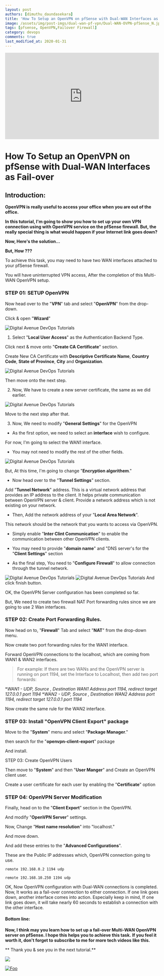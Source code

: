 ```yaml
---
layout: post
authors: [dimuthu_daundasekara]
title: 'How To Setup an OpenVPN on pfSense with Dual-WAN Interfaces as Fail-over'
image: /assets/img/post-imgs/dual-wan-pf-vpn/Dual-WAN-OVPN-pfSense_N.jpg
tags: [pfsense, OpenVPN,Failover Firewall]
category: devops
comments: true
last_modified_at: 2020-01-31
---
```


<style>
.embed-container { position: relative; padding-bottom: 56.25%; height: 0; overflow: hidden; max-width: 100%; } .embed-container iframe, .embed-container object, .embed-container embed { position: absolute; top: 0; left: 0; width: 100%; height: 100%; }
</style>
<div class='embed-container'>
    <iframe src='https://www.youtube.com/embed/-uwONmaLwwg?&autoplay=1' frameborder='0' allow="accelerometer; autoplay; clipboard-write; encrypted-media; gyroscope; picture-in-picture" allowfullscreen>
    </iframe>
</div>

# How To Setup an OpenVPN on pfSense with Dual-WAN Interfaces as Fail-over 

## Introduction:

**OpenVPN is really useful to access your office when you are out of the office.**

**In this tutorial, I'm going to show you how to set up your own VPN connection using with OpenVPN service on the pfSense firewall.
But, the really special thing is what would happen if your Internet link goes down?**


**Now,  Here's the solution...**

**But, How ???** 

To achieve this task, you may need to have two WAN interfaces attached to your pfSense firewall.

You will have uninterrupted VPN access, After the completion of this Multi-WAN OpenVPN setup.

### STEP 01: SETUP OpenVPN

Now head over to the "**VPN**" tab and select "**OpenVPN**" from the drop-down.

Click & open  "**Wizard**"

<img src="/assets/img/post-imgs/dual-wan-pf-vpn/2.png" width="auto" alt="Digital Avenue DevOps Tutorials">

1. Select "**Local User Access**" as the Authentication Backend Type.

Click next & move onto "**Create CA Certificate**" section.

Create New CA Certificate with **Descriptive Certificate Name**, **Country Code**, **State of Province**, **City** and **Organization**.

<img src="/assets/img/post-imgs/dual-wan-pf-vpn/3.png" width="auto" alt="Digital Avenue DevOps Tutorials">

Then move onto the next step.

2. Now, We have to create a new server certificate, the same as we did earlier.

<img src="/assets/img/post-imgs/dual-wan-pf-vpn/4.png" width="auto" alt="Digital Avenue DevOps Tutorials">

Move to the next step after that.

3. Now, We need to modify "**General Settings**" for the OpenVPN

* As the first option, we need to select an **interface** wish to configure.

For now, I'm going to select the WAN1 interface.

* You may not need to modify the rest of the other fields. 

<img src="/assets/img/post-imgs/dual-wan-pf-vpn/5.png" width="auto" alt="Digital Avenue DevOps Tutorials">

But, At this time, I'm going  to  change "**Encryption algorithem**."

* Now head over to the "**Tunnel Settings**" section.

Add "**Tunnel Network**" address. This is a virtual network address that provides an IP address to the client. It helps private communication between OpenVPN server & client. Provide a network address which is not existing on your network.

* Then, Add the network address of your "**Local Area Network**". 

This network should be the network that you wants to access via OpenVPN.

* Simply enable "**Inter Clint Communication**" to enable the communication between other OpenVPN clients.

* You may  need to  provide "**domain name**" and "DNS server's for the "**Client Settings**" section

* As the final step, You need to  "**Configure Firewall**" to allow connection through the tunnel network.

<img src="/assets/img/post-imgs/dual-wan-pf-vpn/6.png" width="auto" alt="Digital Avenue DevOps Tutorials">

<img src="/assets/img/post-imgs/dual-wan-pf-vpn/7.png" width="auto" alt="Digital Avenue DevOps Tutorials">
And click finish button.

OK, the OpenVPN Server configuration has been completed so far.

But, We need to create two firewall NAT Port forwarding rules since we are going to use 2 Wan interfaces.

### STEP 02: Create Port Forwarding Rules.

Now head on to, "**Firewall**" Tab and select "**NAT**" from the drop-down menu.

Now create two port forwarding rules for the WAN1 interface. 

Forward OpenVPN connections to the localhost, which are coming from WAN1 & WAN2 interfaces.

> For example: If there are two WANs and the OpenVPN server is running on port 1194, set the Interface to Localhost, then add two port forwards:

**WAN1 - UDP, Source *, Destination WAN1 Address port 1194, redirect target 127.0.0.1 port 1194**
**WAN2 - UDP, Source *, Destination WAN2 Address port 1194, redirect target 127.0.0.1 port 1194**

Now create the same rule for the WAN2 interface.

### STEP 03: Install "OpenVPN Client Export" package

Move to the "**System**" menu and select "**Package Manager**." 

then search  for the "**openvpn-client-export**" package

And install.

STEP 03: Create OpenVPN Users

Then move to "**System**" and then "**User Manger**" and Create an OpenVPN client user.

Create a user certificate for each user by enabling the "**Certificate**" option

### STEP 04: OpenVPN Server Modification

Finally, head on to the "**Client Export**" section in the OpenVPN.

And modify "**OpenVPN Server**" settings.

Now, Change "**Host name resolution**" into "localhost."

And move down.

And add these entries to the "**Advanced Configurations**". 

These are the Public IP addresses which, OpenVPN connection going to use.

`remote 192.168.0.2 1194 udp`

`remote 192.168.10.250 1194 udp`

OK, Now OpenVPN configuration with Dual-WAN connections is completed. Now, It works as a fail-over connection to either connection. If one link goes down, another interface comes into action.
Especially keep in mind, If one link goes down, it will take nearly 60 seconds to establish a connection with the other interface.


#### Bottom line:

**Now, I think may you learn how to set up a fail-over Multi-WAN OpenVPN server on pfSense. I hope this helps you to achieve this task.**
**If you feel it worth it, don't forget to subscribe to me for more tech videos like this.**

** Thank you & see you in the next tutorial.**

[<img src="Docker-Installation/sub.gif">](https://www.youtube.com/channel/UCovlVsoRVItner26ZJPBjmQ?sub_confirmation=1) 

[![Foo](Docker-Installation/sub.gif)](https://www.youtube.com/channel/UCovlVsoRVItner26ZJPBjmQ?sub_confirmation=1)